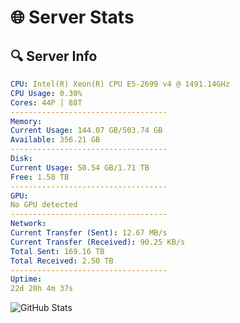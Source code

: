 # 🌐 Server Stats
## 🔍 Server Info
```yaml
CPU: Intel(R) Xeon(R) CPU E5-2699 v4 @ 1491.14GHz
CPU Usage: 0.30%
Cores: 44P | 88T
-----------------------------------
Memory:
Current Usage: 144.07 GB/503.74 GB
Available: 356.21 GB
-----------------------------------
Disk:
Current Usage: 50.54 GB/1.71 TB
Free: 1.58 TB
-----------------------------------
GPU:
No GPU detected
-----------------------------------
Network:
Current Transfer (Sent): 12.67 MB/s
Current Transfer (Received): 90.25 KB/s
Total Sent: 169.16 TB
Total Received: 2.50 TB
-----------------------------------
Uptime:
22d 20h 4m 37s
```
![GitHub Stats](https://img.shields.io/badge/Updated-2025-03-02_18:47:55-blue)